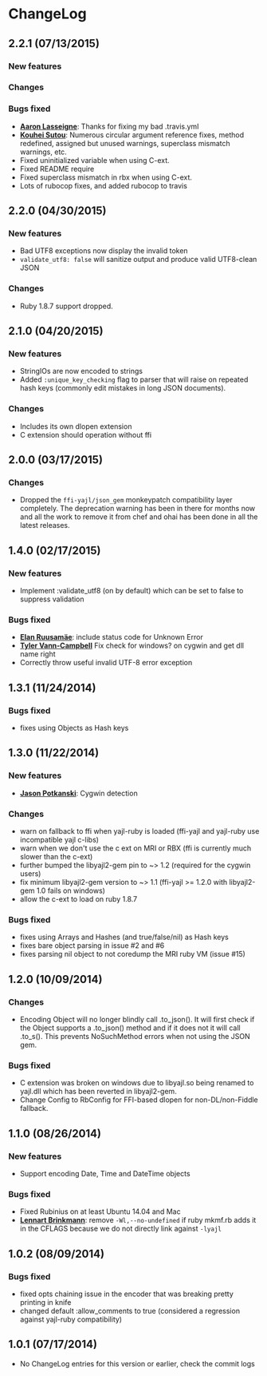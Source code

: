 # ChangeLog

## 2.2.1 (07/13/2015)

### New features

### Changes

### Bugs fixed

* [**Aaron Lasseigne**](https://github.com/AaronLasseigne):
  Thanks for fixing my bad .travis.yml
* [**Kouhei Sutou**](https://github.com/kou):
  Numerous circular argument reference fixes, method redefined, assigned but unused warnings,
  superclass mismatch warnings, etc.
* Fixed uninitialized variable when using C-ext.
* Fixed README require
* Fixed superclass mismatch in rbx when using C-ext.
* Lots of rubocop fixes, and added rubocop to travis

## 2.2.0 (04/30/2015)

### New features

* Bad UTF8 exceptions now display the invalid token
* `validate_utf8: false` will sanitize output and produce valid UTF8-clean JSON

### Changes

* Ruby 1.8.7 support dropped.

## 2.1.0 (04/20/2015)

### New features

* StringIOs are now encoded to strings
* Added `:unique_key_checking` flag to parser that will raise on repeated hash keys
  (commonly edit mistakes in long JSON documents).

### Changes

* Includes its own dlopen extension
* C extension should operation without ffi

## 2.0.0 (03/17/2015)

### Changes

* Dropped the `ffi-yajl/json_gem` monkeypatch compatibility layer completely.  The deprecation
  warning has been in there for months now and all the work to remove it from chef and ohai
  has been done in all the latest releases.

## 1.4.0 (02/17/2015)

### New features

* Implement :validate_utf8 (on by default) which can be set to false to suppress validation

### Bugs fixed

* [**Elan Ruusamäe**](https://github.com/glensc):
  include status code for Unknown Error
* [**Tyler Vann-Campbell**](https://github.com/lrdcasimir)
  Fix check for windows? on cygwin and get dll name right
* Correctly throw useful invalid UTF-8 error exception

## 1.3.1 (11/24/2014)

### Bugs fixed

* fixes using Objects as Hash keys

## 1.3.0 (11/22/2014)

### New features

* [**Jason Potkanski**](https://github.com/electrawn):
  Cygwin detection

### Changes

* warn on fallback to ffi when yajl-ruby is loaded (ffi-yajl and yajl-ruby use incompatible yajl c-libs)
* warn when we don't use the c ext on MRI or RBX (ffi is currently much slower than the c-ext)
* further bumped the libyajl2-gem pin to ~> 1.2 (required for the cygwin users)
* fix minimum libyajl2-gem version to ~> 1.1 (ffi-yajl >= 1.2.0 with libyajl2-gem 1.0 fails on windows)
* allow the c-ext to load on ruby 1.8.7

### Bugs fixed

* fixes using Arrays and Hashes (and true/false/nil) as Hash keys
* fixes bare object parsing in issue #2 and #6
* fixes parsing nil object to not coredump the MRI ruby VM (issue #15)

## 1.2.0 (10/09/2014)

### Changes

* Encoding Object will no longer blindly call .to_json().  It will first check if the Object supports a .to_json() method
and if it does not it will call .to_s().  This prevents NoSuchMethod errors when not using the JSON gem.  

### Bugs fixed

* C extension was broken on windows due to libyajl.so being renamed to yajl.dll which has been reverted in
  libyajl2-gem.
* Change Config to RbConfig for FFI-based dlopen for non-DL/non-Fiddle fallback.

## 1.1.0 (08/26/2014)

### New features

* Support encoding Date, Time and DateTime objects

### Bugs fixed

* Fixed Rubinius on at least Ubuntu 14.04 and Mac
* [**Lennart Brinkmann**](https://github.com/lebrinkma):
  remove `-Wl,--no-undefined` if ruby mkmf.rb adds it in the CFLAGS because we do not directly link against `-lyajl`

## 1.0.2 (08/09/2014)

### Bugs fixed

* fixed opts chaining issue in the encoder that was breaking pretty printing in knife
* changed default :allow_comments to true (considered a regression against yajl-ruby compatibility)

## 1.0.1 (07/17/2014)

* No ChangeLog entries for this version or earlier, check the commit logs

